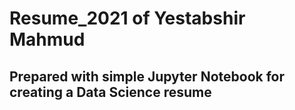 # Resume_2021 of Yestabshir Mahmud
## Prepared with simple Jupyter Notebook for creating a Data Science resume

